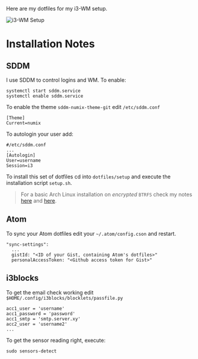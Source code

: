 Here are my dotfiles for my i3-WM setup.

![i3-WM Setup](http://i.imgur.com/1W0z7fq.jpg)

# Installation Notes

## SDDM

I use SDDM to control logins and WM. To enable:

```
systemctl start sddm.service
systemctl enable sddm.service
```

To enable the theme `sddm-numix-theme-git` edit `/etc/sddm.conf`

```
[Theme]
Current=numix
```

To autologin your user add:

```
#/etc/sddm.conf
...
[Autologin]
User=username
Session=i3
```

To install this set of dotfiles cd into `dotfiles/setup` and execute the installation script `setup.sh`.

> For a basic Arch Linux installation on _encrypted_ `BTRFS`  check my notes [here](https://gist.github.com/broedli/5604637d5855bef68f3e) and [here](https://gist.github.com/broedli/4f401e0097f185ba34eb).

## Atom

To sync your Atom dotfiles edit your `~/.atom/config.cson` and restart.

```
"sync-settings":
  ...
  gistId: "<ID of your Gist, containing Atom's dotfiles>"
  personalAccessToken: "<Github access token for Gist>"
```

## i3blocks

To get the email check working edit `$HOME/.config/i3blocks/blocklets/passfile.py`

```
acc1_user = 'username'
acc1_password = 'password'
acc1_smtp = 'smtp.server.xy'
acc2_user = 'username2'
...
```

To get the sensor reading right, execute:

```
sudo sensors-detect
```
